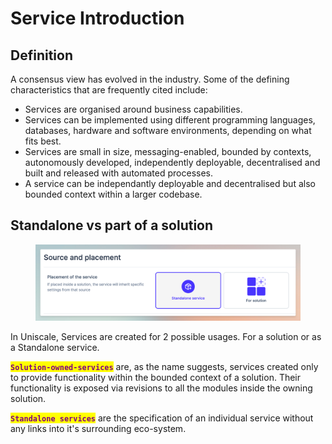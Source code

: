 # Service Introduction

## Definition

A consensus view has evolved in the industry. Some of the defining characteristics that are frequently cited include:

* Services are organised around business capabilities.
* Services can be implemented using different programming languages, databases, hardware and software environments, depending on what fits best.
* Services are small in size, messaging-enabled, bounded by contexts, autonomously developed, independently deployable, decentralised and built and released with automated processes.
* A service can be independantly deployable and decentralised but also bounded context within a larger codebase.

## Standalone vs part of a solution

<figure><img src="../../.gitbook/assets/image (37).png" alt=""><figcaption></figcaption></figure>

In Uniscale, Services are created for 2 possible usages. For a solution or as a Standalone service.

<mark style="color:purple;">**`Solution-owned-services`**</mark> are, as the name suggests, services created only to provide functionality within the bounded context of a solution. Their functionality is exposed via revisions to all the modules inside the owning solution.

<mark style="color:purple;">**`Standalone services`**</mark> are the specification of an individual service without any links into it's surrounding eco-system.
